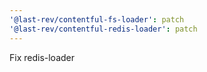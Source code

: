 ```yaml
---
'@last-rev/contentful-fs-loader': patch
'@last-rev/contentful-redis-loader': patch
---
```


Fix redis-loader
